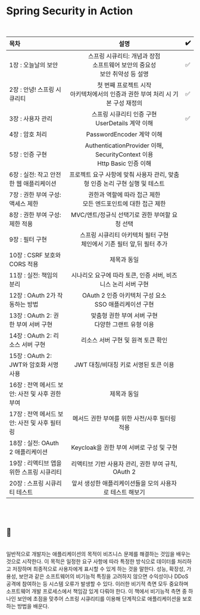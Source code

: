 # Spring Security in Action
<br>

목차|설명|✔️|
:--|:---:|---|
1장 : 오늘날의 보안|스프링 시큐리티: 개념과 장점<br>소프트웨어 보안의 중요성<br>보안 취약성 등 설명|✅
2장 : 안녕! 스프링 시큐리티|첫 번째 프로젝트 시작<br>아키텍처에서의 인증과 권한 부여 처리 시 기본 구성 재정의|✅
3장 : 사용자 관리|스프링 시큐리티 인증 구현<br>UserDetails 계약 이해|✅
4장 : 암호 처리|PasswordEncoder 계약 이해|
5장 : 인증 구현|AuthenticationProvider 이해, SecurityContext 이용<br>Http Basic 인증 이해|
6장 : 실전: 작고 안전한 웹 애플리케이션|프로젝트 요구 사항에 맞춰 사용자 관리, 맞춤형 인증 논리 구현 실행 및 테스트|
7장 : 권한 부여 구성: 액세스 제한|권한과 역할에 따라 접근 제한<br> 모든 엔드포인트에 대한 접근 제한|
8장 : 권한 부여 구성: 제한 적용|MVC/앤트/정규식 선택기로 권한 부여할 요청 선택|
9장 : 필터 구현|스프링 시큐리티 아키텍처 필터 구현<br>체인에서 기존 필터 앞,뒤 필터 추가|
10장 : CSRF 보호와 CORS 적용|제목과 동일|
11장 : 실전: 책임의 분리|시나리오 요구에 따라 토큰, 인증 서버, 비즈니스 논리 서버 구현|
12장 : OAuth 2가 작동하는 방법|OAuth 2 인증 아키텍처 구성 요소<br>SSO 애플리케이션 구현|
13장 : OAuth 2: 권한 부여 서버 구현|맞춤형 권한 부여 서버 구현<br>다양한 그랜트 유형 이용|
14장 : OAuth 2: 리소스 서버 구현|리소스 서버 구현 및 원격 토큰 확인|
15장 : OAuth 2: JWT와 암호화 서명 사용|JWT 대칭/비대칭 키로 서명된 토큰 이용|
16장 : 전역 메서드 보안: 사전 및 사후 권한 부여|제목과 동일|
17장 : 전역 메서드 보안: 사전 및 사후 필터링|메서드 권한 부여를 위한 사전/사후 필터링 적용|
18장 : 실전: OAuth 2 애플리케이션|Keycloak을 권한 부여 서버로 구성 및 구현|
19장 : 리액티브 앱을 위한 스프링 시큐리티|리액티브 기반 사용자 관리, 권한 부여 규칙, OAuth 2|
20장 : 스프링 시큐리티 테스트|앞서 생성한 애플리케이션들을 모의 사용자로 테스트 해보기||  
<br><br>
## 👀
<br>
일반적으로 개발자는 애플리케이션의 목적이 비즈니스 문제를 해결하는 것임을 배우는 것으로 시작한다.  
이 목적은 일정한 요구 사항에 따라 특정한 방식으로 데이터를 처리하고 저장하며 최종적으로 사용자에게 표시할 수 있게 하는 것을 말한다.  
성능, 확장성, 가용성, 보안과 같은 소프트웨어의 비기능적 특징을 고려하지 않으면 수익성이나 DDoS 공격에 참여하는 등 시스템 오류가 발생할 수 있다.  
이러한 비기적 측면 모두 중요하며 소프트웨어 개발 프로세스에서 책임감 있게 다뤄야 한다.  
이 책에서 비기능적 측면 중 하나인 보안에 초점을 맞추어 스프링 시큐리티를 이용해 단계적으로 애플리케이션을 보호하는 방법을 배운다.
